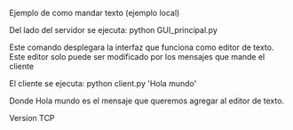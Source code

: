 Ejemplo de como mandar texto (ejemplo local)

Del lado del servidor se ejecuta:
python GUI_principal.py

Este comando desplegara la interfaz que funciona
como editor de texto.
Este editor solo puede ser modificado por los
mensajes que mande el cliente

El cliente se ejecuta:
python client.py 'Hola  mundo'

Donde Hola mundo es el mensaje que queremos
agregar al editor de texto.

Version TCP
